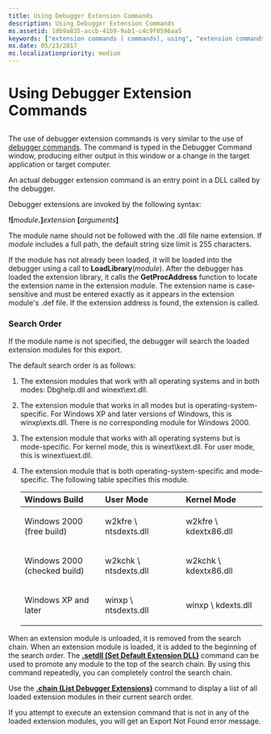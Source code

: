 ```yaml
---
title: Using Debugger Extension Commands
description: Using Debugger Extension Commands
ms.assetid: 1db9a835-accb-41b9-9ab1-c4c9f0596aa5
keywords: ["extension commands ( commands), using", "extension commands ( commands), default search order"]
ms.date: 05/23/2017
ms.localizationpriority: medium
---
```


# Using Debugger Extension Commands


## <span id="ddk_using_debugger_extension_commands_dbg"></span><span id="DDK_USING_DEBUGGER_EXTENSION_COMMANDS_DBG"></span>


The use of debugger extension commands is very similar to the use of [debugger commands](using-debugger-commands.md). The command is typed in the Debugger Command window, producing either output in this window or a change in the target application or target computer.

An actual debugger extension command is an entry point in a DLL called by the debugger.

Debugger extensions are invoked by the following syntax:

**!\[**<em>module</em>**.\]**<em>extension</em> **\[**<em>arguments</em>**\]**

The module name should not be followed with the .dll file name extension. If *module* includes a full path, the default string size limit is 255 characters.

If the module has not already been loaded, it will be loaded into the debugger using a call to **LoadLibrary**(*module*). After the debugger has loaded the extension library, it calls the **GetProcAddress** function to locate the extension name in the extension module. The extension name is case-sensitive and must be entered exactly as it appears in the extension module's .def file. If the extension address is found, the extension is called.

### <span id="search_order"></span><span id="SEARCH_ORDER"></span>Search Order

If the module name is not specified, the debugger will search the loaded extension modules for this export.

The default search order is as follows:

1.  The extension modules that work with all operating systems and in both modes: Dbghelp.dll and winext\\ext.dll.

2.  The extension module that works in all modes but is operating-system-specific. For Windows XP and later versions of Windows, this is winxp\\exts.dll. There is no corresponding module for Windows 2000.

3.  The extension module that works with all operating systems but is mode-specific. For kernel mode, this is winext\\kext.dll. For user mode, this is winext\\uext.dll.

4.  The extension module that is both operating-system-specific and mode-specific. The following table specifies this module.

    <table>
    <colgroup>
    <col width="33%" />
    <col width="33%" />
    <col width="33%" />
    </colgroup>
    <thead>
    <tr class="header">
    <th align="left">Windows Build</th>
    <th align="left">User Mode</th>
    <th align="left">Kernel Mode</th>
    </tr>
    </thead>
    <tbody>
    <tr class="odd">
    <td align="left"><p>Windows 2000 (free build)</p></td>
    <td align="left"><p>w2kfre \ ntsdexts.dll</p></td>
    <td align="left"><p>w2kfre \ kdextx86.dll</p></td>
    </tr>
    <tr class="even">
    <td align="left"><p>Windows 2000 (checked build)</p></td>
    <td align="left"><p>w2kchk \ ntsdexts.dll</p></td>
    <td align="left"><p>w2kchk \ kdextx86.dll</p></td>
    </tr>
    <tr class="odd">
    <td align="left"><p>Windows XP and later</p></td>
    <td align="left"><p>winxp \ ntsdexts.dll</p></td>
    <td align="left"><p>winxp \ kdexts.dll</p></td>
    </tr>
    </tbody>
    </table>

     

When an extension module is unloaded, it is removed from the search chain. When an extension module is loaded, it is added to the beginning of the search order. The [**.setdll (Set Default Extension DLL)**](-setdll--set-default-extension-dll-.md) command can be used to promote any module to the top of the search chain. By using this command repeatedly, you can completely control the search chain.

Use the [**.chain (List Debugger Extensions)**](-chain--list-debugger-extensions-.md) command to display a list of all loaded extension modules in their current search order.

If you attempt to execute an extension command that is not in any of the loaded extension modules, you will get an Export Not Found error message.

 

 





